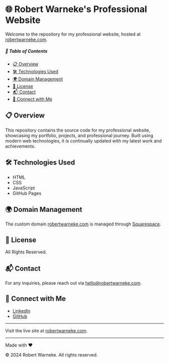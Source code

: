 # 🌐 Robert Warneke's Professional Website

Welcome to the repository for my professional website, hosted at [robertwarneke.com](https://robertwarneke.com).

##### 📑 Table of Contents
- [📋 Overview](#-overview)
- [🛠️ Technologies Used](#-technologies-used)
- [🌍 Domain Management](#-domain-management)
- [📜 License](#-license)
- [📬 Contact](#-contact)
- [🤝 Connect with Me](#-connect-with-me)

## 📋 Overview
This repository contains the source code for my professional website, showcasing my portfolio, projects, and professional journey. Built using modern web technologies, it is continually updated with my latest work and achievements.

## 🛠️ Technologies Used
- HTML
- CSS
- JavaScript
- GitHub Pages

## 🌍 Domain Management
The custom domain [robertwarneke.com](https://robertwarneke.com) is managed through [Squarespace](https://www.squarespace.com).

## 📜 License
All Rights Reserved.

## 📬 Contact
For any inquiries, please reach out via [hello@robertwarneke.com](mailto:hello@robertwarneke.com).

## 🤝 Connect with Me
- [LinkedIn](https://www.linkedin.com/in/robert-warneke)
- [GitHub](https://github.com/robert-warneke)

---

Visit the live site at [robertwarneke.com](https://robertwarneke.com).

---

Made with ❤️

© 2024 Robert Warneke. All rights reserved.